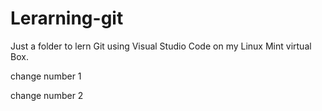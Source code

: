 # Lerarning-git
Just a folder to lern Git using Visual Studio Code on my Linux Mint virtual Box. 

change number 1

change number 2
